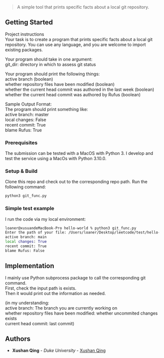 


> A simple tool that prints specific facts about a local git repository.


## Getting Started

Project instructions  
Your task is to create a program that prints specific facts about a local git repository. You can use any language, and you are welcome to import existing packages.  

Your program should take in one argument:  
git_dir: directory in which to assess git status  
  
Your program should print the following things:  
active branch (boolean)  
whether repository files have been modified (boolean)  
whether the current head commit was authored in the last week (boolean)  
whether the current head commit was authored by Rufus (boolean)  
  
Sample Output Format:  
The program should print something like:  
active branch: master  
local changes: False  
recent commit: True  
blame Rufus: True  

### Prerequisites 

The submission can be tested with a MacOS with Python 3. I develop and test the service using a MacOs with Python 3.10.0.

### Setup & Build

Clone this repo and check out to the corresponding repo path. Run the following command:

```sh
python3 git_func.py  
```

### Simple test example

I run the code via my local environment:

```sh
loaner@xusuandeMacBook-Pro hello-world % python3 git_func.py 
Enter the path of your file: /Users/loaner/Desktop/leetcode/test/hello-world/
active branch: main
local changes: True
recent commit: True
blame Rufus: False
```


  
## Implementation

I mainly use Python subprocess package to call the corresponding git command.  
First, check the input path is exists.  
Then it would print out the information as needed.  
  
(in my understanding:  
active branch: The branch you are currently working on  
whether repository files have been modified: whether uncommited changes exists  
current head commit: last commit)

## Authors 

* **Xushan Qing** - *Duke University* - [Xushan Qing](https://www.linkedin.com/in/xushan-qing/)
